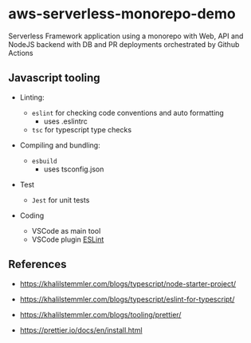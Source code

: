 # aws-serverless-monorepo-demo

Serverless Framework application using a monorepo with Web, API and NodeJS backend with DB and PR deployments orchestrated by Github Actions

## Javascript tooling

* Linting:
  * `eslint` for checking code conventions and auto formatting
    * uses .eslintrc
  * `tsc` for typescript type checks

* Compiling and bundling:
  * `esbuild`
    * uses tsconfig.json

* Test
  * `Jest` for unit tests

* Coding
  * VSCode as main tool
  * VSCode plugin [ESLint](https://marketplace.visualstudio.com/items?itemName=dbaeumer.vscode-eslint)

## References

* <https://khalilstemmler.com/blogs/typescript/node-starter-project/>

* <https://khalilstemmler.com/blogs/typescript/eslint-for-typescript/>

* <https://khalilstemmler.com/blogs/tooling/prettier/>

* <https://prettier.io/docs/en/install.html>
